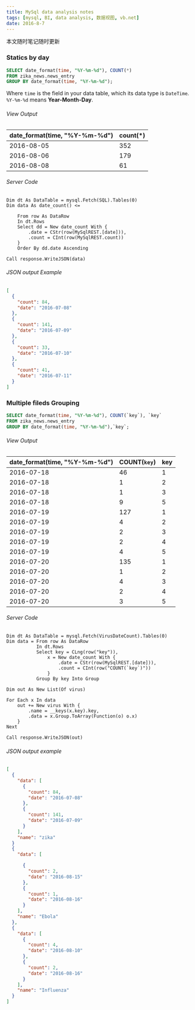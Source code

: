 ```yaml
---
title: MySql data analysis notes
tags: [mysql, BI, data analysis, 数据视图, vb.net]
date: 2016-8-7
---
```


本文随时笔记随时更新

### Statics by day

```sql
SELECT date_format(time, "%Y-%m-%d"), COUNT(*)
FROM zika_news.news_entry
GROUP BY date_format(time, "%Y-%m-%d");
```

Where ``time`` is the field in your data table, which its data type is ``DateTime``. ``%Y-%m-%d`` means **Year-Month-Day**.

###### View Output
|date_format(time, "%Y-%m-%d")|count(*)|
|-----------------------------|--------|
|2016-08-05|352|
|2016-08-06|179|
|2016-08-08|61|

###### Server Code

```vbnet
Dim dt As DataTable = mysql.Fetch(SQL).Tables(0)
Dim data As date_count() <=

    From row As DataRow
    In dt.Rows
    Select dd = New date_count With {
        .date = CStr(row(MySqlREST.[date])),
        .count = CInt(row(MySqlREST.count))
    }
    Order By dd.date Ascending

Call response.WriteJSON(data)
```

###### JSON output Example

```json
[
  {
    "count": 84,
    "date": "2016-07-08"
  },
  {
    "count": 141,
    "date": "2016-07-09"
  },
  {
    "count": 33,
    "date": "2016-07-10"
  },
  {
    "count": 41,
    "date": "2016-07-11"
  }
]
```

<!--more-->
### Multiple fileds Grouping

```sql
SELECT date_format(time, "%Y-%m-%d"), COUNT(`key`), `key`
FROM zika_news.news_entry
GROUP BY date_format(time, "%Y-%m-%d"),`key`;
```

###### View Output
|date_format(time, "%Y-%m-%d")|COUNT(`key`)|key|
|-----------------------------|------------|---|
|2016-07-18|46|1|
|2016-07-18|1|2|
|2016-07-18|1|3|
|2016-07-18|9|5|
|2016-07-19|127|1|
|2016-07-19|4|2|
|2016-07-19|2|3|
|2016-07-19|2|4|
|2016-07-19|4|5|
|2016-07-20|135|1|
|2016-07-20|1|2|
|2016-07-20|4|3|
|2016-07-20|2|4|
|2016-07-20|3|5|

###### Server Code

```vbnet
Dim dt As DataTable = mysql.Fetch(VirusDateCount).Tables(0)
Dim data = From row As DataRow
           In dt.Rows
           Select key = CLng(row("key")),
               x = New date_count With {
                   .date = CStr(row(MySqlREST.[date])),
                   .count = CInt(row("COUNT(`key`)"))
               }
           Group By key Into Group

Dim out As New List(Of virus)

For Each x In data
    out += New virus With {
        .name = __keys(x.key).key,
        .data = x.Group.ToArray(Function(o) o.x)
    }
Next

Call response.WriteJSON(out)
```

###### JSON output example

```json
[
  {
    "data": [
      {
        "count": 84,
        "date": "2016-07-08"
      },
      {
        "count": 141,
        "date": "2016-07-09"
      }
    ],
    "name": "zika"
  }
  {
    "data": [

      {
        "count": 2,
        "date": "2016-08-15"
      },
      {
        "count": 1,
        "date": "2016-08-16"
      }
    ],
    "name": "Ebola"
  },
  {
    "data": [
      {
        "count": 4,
        "date": "2016-08-10"
      },
      {
        "count": 2,
        "date": "2016-08-16"
      }
    ],
    "name": "Influenza"
  }
]
```